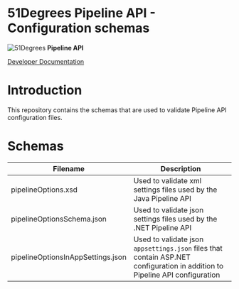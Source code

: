 # 51Degrees Pipeline API - Configuration schemas

![51Degrees](https://51degrees.com/img/logo.png?utm_source=github&utm_medium=repository&utm_content=readme_main&utm_campaign=shared-open-source "Data rewards the curious") **Pipeline API**

[Developer Documentation](https://51degrees.com/documentation/index.html?utm_source=github&utm_medium=repository&utm_content=documentation&utm_campaign=shared-open-source "developer documentation")

# Introduction
This repository contains the schemas that are used to validate Pipeline API configuration files.

# Schemas

|Filename|Description|
|---|---|
|pipelineOptions.xsd|Used to validate xml settings files used by the Java Pipeline API|
|pipelineOptionsSchema.json|Used to validate json settings files used by the .NET Pipeline API|
|pipelineOptionsInAppSettings.json|Used to validate json `appsettings.json` files that contain ASP.NET configuration in addition to Pipeline API configuration |

